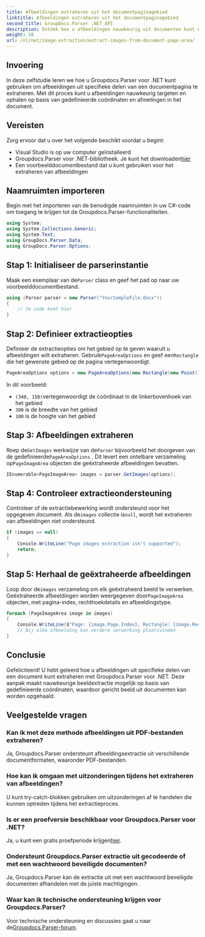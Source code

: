 ```yaml
---
title: Afbeeldingen extraheren uit het documentpaginagebied
linktitle: Afbeeldingen extraheren uit het documentpaginagebied
second_title: GroupDocs.Parser .NET API
description: Ontdek hoe u afbeeldingen nauwkeurig uit documenten kunt extraheren met Groupdocs.Parser voor .NET. Leer specifieke gebieden te targeten voor nauwkeurige beeldextractie.
weight: 10
url: /nl/net/image-extraction/extract-images-from-document-page-area/
---
```

## Invoering
In deze zelfstudie leren we hoe u Groupdocs.Parser voor .NET kunt gebruiken om afbeeldingen uit specifieke delen van een documentpagina te extraheren. Met dit proces kunt u afbeeldingen nauwkeurig targeten en ophalen op basis van gedefinieerde coördinaten en afmetingen in het document.
## Vereisten
Zorg ervoor dat u over het volgende beschikt voordat u begint:
- Visual Studio is op uw computer geïnstalleerd
-  Groupdocs.Parser voor .NET-bibliotheek. Je kunt het downloaden[hier](https://releases.groupdocs.com/parser/net/)
- Een voorbeelddocumentbestand dat u kunt gebruiken voor het extraheren van afbeeldingen
## Naamruimten importeren
Begin met het importeren van de benodigde naamruimten in uw C#-code om toegang te krijgen tot de Groupdocs.Parser-functionaliteiten.
```csharp
using System;
using System.Collections.Generic;
using System.Text;
using GroupDocs.Parser.Data;
using GroupDocs.Parser.Options;
```
## Stap 1: Initialiseer de parserinstantie
 Maak een exemplaar van de`Parser` class en geef het pad op naar uw voorbeelddocumentbestand.
```csharp
using (Parser parser = new Parser("YourSampleFile.docx"))
{
    // Je code komt hier
}
```
## Stap 2: Definieer extractieopties
 Definieer de extractieopties om het gebied op te geven waaruit u afbeeldingen wilt extraheren. Gebruik`PageAreaOptions` en geef een`Rectangle` die het gewenste gebied op de pagina vertegenwoordigt.
```csharp
PageAreaOptions options = new PageAreaOptions(new Rectangle(new Point(340, 150), new Size(300, 100)));
```
In dit voorbeeld:
- `(340, 150)`vertegenwoordigt de coördinaat in de linkerbovenhoek van het gebied
- `300` is de breedte van het gebied
- `100` is de hoogte van het gebied
## Stap 3: Afbeeldingen extraheren
 Roep de`GetImages` werkwijze van de`Parser` bijvoorbeeld het doorgeven van de gedefinieerde`PageAreaOptions` . Dit levert een ontelbare verzameling op`PageImageArea` objecten die geëxtraheerde afbeeldingen bevatten.
```csharp
IEnumerable<PageImageArea> images = parser.GetImages(options);
```
## Stap 4: Controleer extractieondersteuning
 Controleer of de extractiebewerking wordt ondersteund voor het opgegeven document. Als de`images` collectie is`null`, wordt het extraheren van afbeeldingen niet ondersteund.
```csharp
if (images == null)
{
    Console.WriteLine("Page images extraction isn't supported");
    return;
}
```
## Stap 5: Herhaal de geëxtraheerde afbeeldingen
 Loop door de`images` verzameling om elk geëxtraheerd beeld te verwerken. Geëxtraheerde afbeeldingen worden weergegeven door`PageImageArea` objecten, met pagina-index, rechthoekdetails en afbeeldingstype.
```csharp
foreach (PageImageArea image in images)
{
    Console.WriteLine($"Page: {image.Page.Index}, Rectangle: {image.Rectangle}, Type: {image.FileType}");
    // Bij elke afbeelding kan verdere verwerking plaatsvinden
}
```
## Conclusie
Gefeliciteerd! U hebt geleerd hoe u afbeeldingen uit specifieke delen van een document kunt extraheren met Groupdocs.Parser voor .NET. Deze aanpak maakt nauwkeurige beeldextractie mogelijk op basis van gedefinieerde coördinaten, waardoor gericht beeld uit documenten kan worden opgehaald.

## Veelgestelde vragen
### Kan ik met deze methode afbeeldingen uit PDF-bestanden extraheren?
Ja, Groupdocs.Parser ondersteunt afbeeldingsextractie uit verschillende documentformaten, waaronder PDF-bestanden.
### Hoe kan ik omgaan met uitzonderingen tijdens het extraheren van afbeeldingen?
U kunt try-catch-blokken gebruiken om uitzonderingen af te handelen die kunnen optreden tijdens het extractieproces.
### Is er een proefversie beschikbaar voor Groupdocs.Parser voor .NET?
 Ja, u kunt een gratis proefperiode krijgen[hier](https://releases.groupdocs.com/).
### Ondersteunt Groupdocs.Parser extractie uit gecodeerde of met een wachtwoord beveiligde documenten?
Ja, Groupdocs.Parser kan de extractie uit met een wachtwoord beveiligde documenten afhandelen met de juiste machtigingen.
### Waar kan ik technische ondersteuning krijgen voor Groupdocs.Parser?
 Voor technische ondersteuning en discussies gaat u naar de[Groupdocs.Parser-forum](https://forum.groupdocs.com/c/parser/17).
